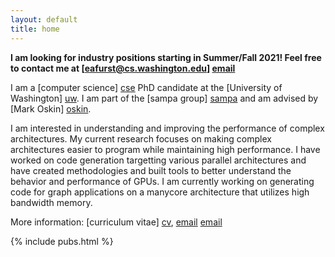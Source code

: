 ```yaml
---
layout: default
title: home
---
```


**I am looking for industry positions starting in Summer/Fall 2021! Feel free to contact me at [eafurst@cs.washington.edu] [email]**

I am a [computer science] [cse] PhD candidate at the [University of Washington] [uw].
I am part of the [sampa group] [sampa] and am advised by [Mark Oskin] [oskin].

I am interested in understanding and improving the performance of complex architectures.
My current research focuses on making complex architectures easier to program while maintaining high performance.
I have worked on code generation targetting various parallel architectures and have created methodologies and built tools to better understand the behavior and performance of GPUs. 
I am currently working on generating code for graph applications on a manycore architecture that utilizes high bandwidth memory.

[cse]: http://cs.washington.edu/
[uw]: http://washington.edu
[oskin]: http://homes.cs.washington.edu/~oskin
[cs@csb]: http://csbsju.edu/computer-science-department 
[math@csb]: http://csbsju.edu/mathematics
[csb]: http://www.csbsju.edu
[sampa]: http://sampa.cs.washington.edu

More information: [curriculum vitae] [cv], [email] [email]

[cv]: {{site.baseurl}}/web-cv.html
[email]: mailto:eafurst@cs.washington.edu

{% include pubs.html %}
